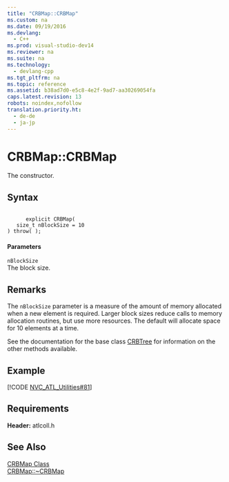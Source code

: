 ```yaml
---
title: "CRBMap::CRBMap"
ms.custom: na
ms.date: 09/19/2016
ms.devlang: 
  - C++
ms.prod: visual-studio-dev14
ms.reviewer: na
ms.suite: na
ms.technology: 
  - devlang-cpp
ms.tgt_pltfrm: na
ms.topic: reference
ms.assetid: b38ad7d0-e5c8-4e2f-9ad7-aa30269054fa
caps.latest.revision: 13
robots: noindex,nofollow
translation.priority.ht: 
  - de-de
  - ja-jp
---
```

# CRBMap::CRBMap
The constructor.  
  
## Syntax  
  
```  
  
      explicit CRBMap(  
   size_t nBlockSize = 10   
) throw( );  
```  
  
#### Parameters  
 `nBlockSize`  
 The block size.  
  
## Remarks  
 The `nBlockSize` parameter is a measure of the amount of memory allocated when a new element is required. Larger block sizes reduce calls to memory allocation routines, but use more resources. The default will allocate space for 10 elements at a time.  
  
 See the documentation for the base class [CRBTree](../vs140/CRBTree-Class.md) for information on the other methods available.  
  
## Example  
 [!CODE [NVC_ATL_Utilities#81](../CodeSnippet/VS_Snippets_Cpp/NVC_ATL_Utilities#81)]  
  
## Requirements  
 **Header:** atlcoll.h  
  
## See Also  
 [CRBMap Class](../vs140/CRBMap-Class.md)   
 [CRBMap::~CRBMap](../vs140/CRBMap--~CRBMap.md)